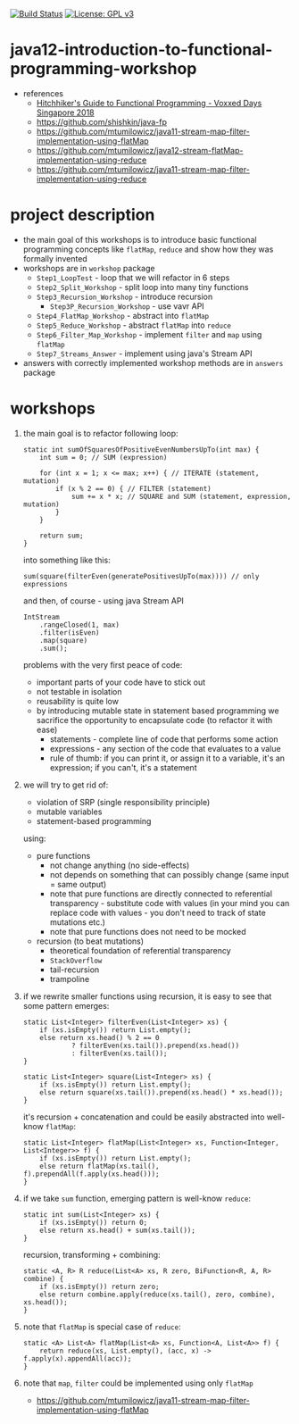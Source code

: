 [![Build Status](https://travis-ci.com/mtumilowicz/java12-introduction-to-functional-programming-workshop.svg?branch=master)](https://travis-ci.com/mtumilowicz/java12-introduction-to-functional-programming-workshop)
[![License: GPL v3](https://img.shields.io/badge/License-GPLv3-blue.svg)](https://www.gnu.org/licenses/gpl-3.0)
# java12-introduction-to-functional-programming-workshop
* references
   * [Hitchhiker's Guide to Functional Programming - Voxxed Days Singapore 2018](https://www.youtube.com/watch?v=9RGVDdE5QjI)
   * https://github.com/shishkin/java-fp
   * https://github.com/mtumilowicz/java11-stream-map-filter-implementation-using-flatMap
   * https://github.com/mtumilowicz/java12-stream-flatMap-implementation-using-reduce
   * https://github.com/mtumilowicz/java11-stream-map-filter-implementation-using-reduce

# project description
* the main goal of this workshops is to introduce basic functional programming concepts like
`flatMap`, `reduce` and show how they was formally invented
* workshops are in `workshop` package
    * `Step1_LoopTest` - loop that we will refactor in 6 steps
    * `Step2_Split_Workshop` - split loop into many tiny functions
    * `Step3_Recursion_Workshop` - introduce recursion
        * `Step3P_Recursion_Workshop` - use vavr API
    * `Step4_FlatMap_Workshop` - abstract into `flatMap`
    * `Step5_Reduce_Workshop` - abstract `flatMap` into `reduce`
    * `Step6_Filter_Map_Workshop` - implement `filter` and `map` using `flatMap`
    * `Step7_Streams_Answer` - implement using java's Stream API
* answers with correctly implemented workshop methods are in 
`answers` package

# workshops
1. the main goal is to refactor following loop:
    ```
    static int sumOfSquaresOfPositiveEvenNumbersUpTo(int max) {
        int sum = 0; // SUM (expression)
    
        for (int x = 1; x <= max; x++) { // ITERATE (statement, mutation)
            if (x % 2 == 0) { // FILTER (statement)
                sum += x * x; // SQUARE and SUM (statement, expression, mutation)
            }
        }
    
        return sum;
    }
    ```
    into something like this:
    ```
    sum(square(filterEven(generatePositivesUpTo(max)))) // only expressions
    ```
    and then, of course - using java Stream API
    ```
    IntStream
        .rangeClosed(1, max)
        .filter(isEven)
        .map(square)
        .sum();
    ```
    problems with the very first peace of code:
    * important parts of your code have to stick out
    * not testable in isolation
    * reusability is quite low
    * by introducing mutable state in statement based programming
        we sacrifice the opportunity to encapsulate code (to refactor
        it with ease)
        * statements - complete line of code that performs some action
        * expressions - any section of the code that evaluates to a value
        * rule of thumb: if you can print it, or assign it to a variable, it's an expression; if you can't, 
        it's a statement
        
1. we will try to get rid of:
    * violation of SRP (single responsibility principle)
    * mutable variables
    * statement-based programming
    
    using:
    * pure functions
        * not change anything (no side-effects)
        * not depends on something that can possibly change (same input = same output)
        * note that pure functions are directly connected to referential transparency - substitute 
        code with values (in your mind you can replace code with values - you don't
        need to track of state mutations etc.)
        * note that pure functions does not need to be mocked
    * recursion (to beat mutations)
        * theoretical foundation of referential transparency
        * `StackOverflow`
        * tail-recursion
        * trampoline
1. if we rewrite smaller functions using recursion, it is easy to see that some pattern emerges:
    ```
    static List<Integer> filterEven(List<Integer> xs) {
        if (xs.isEmpty()) return List.empty();
        else return xs.head() % 2 == 0
                ? filterEven(xs.tail()).prepend(xs.head())
                : filterEven(xs.tail());
    }
    
    static List<Integer> square(List<Integer> xs) {
        if (xs.isEmpty()) return List.empty();
        else return square(xs.tail()).prepend(xs.head() * xs.head());
    }
    ```
    it's recursion + concatenation and could be easily abstracted into well-know `flatMap`:
    ```
    static List<Integer> flatMap(List<Integer> xs, Function<Integer, List<Integer>> f) {
        if (xs.isEmpty()) return List.empty();
        else return flatMap(xs.tail(), f).prependAll(f.apply(xs.head()));
    }
    ```
1. if we take `sum` function, emerging pattern is well-know `reduce`:
    ```
    static int sum(List<Integer> xs) {
        if (xs.isEmpty()) return 0;
        else return xs.head() + sum(xs.tail());
    }
    ```
    recursion, transforming + combining:
    ```
    static <A, R> R reduce(List<A> xs, R zero, BiFunction<R, A, R> combine) {
        if (xs.isEmpty()) return zero;
        else return combine.apply(reduce(xs.tail(), zero, combine), xs.head());
    }
    ```
1. note that `flatMap` is special case of `reduce`:
    ```
    static <A> List<A> flatMap(List<A> xs, Function<A, List<A>> f) {
        return reduce(xs, List.empty(), (acc, x) -> f.apply(x).appendAll(acc));
    }
    ```
1. note that `map`, `filter` could be implemented using only `flatMap`
    * https://github.com/mtumilowicz/java11-stream-map-filter-implementation-using-flatMap
